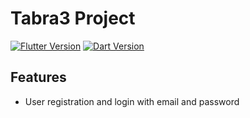 # Tabra3 Project

[![Flutter Version](https://img.shields.io/badge/Flutter-v3.10.2-blue)](https://flutter.dev/)
[![Dart Version](https://img.shields.io/badge/Dart-v3.0.2-blue)](https://dart.dev/)

## Features
  
- User registration and login with email and password
